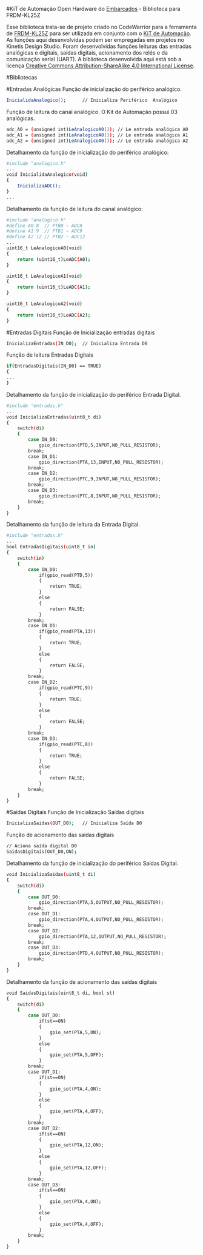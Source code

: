 #KiT de Automação Open Hardware do [Embarcados](http://www.embarcados.com.br) - Biblioteca para FRDM-KL25Z

Esse biblioteca trata-se de projeto criado no CodeWarrior para a ferramenta de [FRDM-KL25Z](http://www.nxp.com/products/software-and-tools/hardware-development-tools/freedom-development-boards/freedom-development-platform-for-kinetis-kl14-kl15-kl24-kl25-mcus:FRDM-KL25Z) para ser utilizada em conjunto com o [KiT de Automação](http://www.embarcados.com.br/kit-de-automacao/).
As funções aqui desenvolvidas podem ser empregadas em projetos no Kinetis Design Studio.
Foram desenvolvidas funções leituras das entradas analógicas e digitais, saídas digitais, acionamento dos relés e da comunicação serial (UART). 
A biblioteca desenvolvida aqui está sob a licença [Creative Commons Attribution-ShareAlike 4.0 International License](https://creativecommons.org/licenses/by-sa/4.0/).

#Bibliotecas 

#Entradas Analógicas 
Função de inicialização do periférico analógico. 
```sh
InicialidaAnalogico();		// Inicializa Periférico  Analógico 
```
Função de leitura do canal analógico. 
O Kit de Automação possui 03 analógicas. 
```sh
adc_A0 = (unsigned int)LeAnalogicoA0()); // Le entrada analógica A0
adc_A1 = (unsigned int)LeAnalogicoA0()); // Le entrada analógica A1
adc_A2 = (unsigned int)LeAnalogicoA0()); // Le entrada analógica A2
```

Detalhamento da função de inicialização do periférico analógico: 
```sh
#include "analogico.h"
...
void InicialidaAnalogico(void)
{
	InicializaADC();
}
...
```
Detalhamento da função de leitura do canal analógico: 
```sh
#include "analogico.h"
#define A0 8  // PTB0 ~ ADC8
#define A1 9  // PTB1 ~ ADC9
#define A2 12 // PTB2 ~ ADC12
...
uint16_t LeAnalogicoA0(void)
{
	return (uint16_t)LeADC(A0);
}

uint16_t LeAnalogicoA1(void)
{
	return (uint16_t)LeADC(A1);
}

uint16_t LeAnalogicoA2(void)
{
	return (uint16_t)LeADC(A2);
}
```

#Entradas Digitais 
Função de Inicialização entradas digitais 
```sh
InicializaEntradas(IN_D0);  // Inicializa Entrada D0 
```
Função de leitura Entradas Digitais
```sh
if(EntradasDigitais(IN_D0) == TRUE)
{
...
}
```
Detalhamento da função de inicialização do periférico Entrada Digital.
```sh
#include "entradas.h"
...
void InicializaEntradas(uint8_t di)
{
	switch(di)
	{
		case IN_D0:
			gpio_direction(PTD,5,INPUT,NO_PULL_RESISTOR);
		break;
		case IN_D1:
			gpio_direction(PTA,13,INPUT,NO_PULL_RESISTOR);
		break;
		case IN_D2:
			gpio_direction(PTC,9,INPUT,NO_PULL_RESISTOR);
		break;
		case IN_D3:
			gpio_direction(PTC,8,INPUT,NO_PULL_RESISTOR);
		break;
	}
}
```
Detalhamento da função de leitura da Entrada Digital.
```sh
#include "entradas.h"
...
bool EntradasDigitais(uint8_t in)
{
	switch(in)
	{
		case IN_D0:
			if(gpio_read(PTD,5))
			{
				return TRUE;
			}
			else
			{
				return FALSE;
			}
		break;
		case IN_D1:
			if(gpio_read(PTA,13))
			{
				return TRUE;
			}
			else
			{
				return FALSE;
			}
		break;
		case IN_D2:
			if(gpio_read(PTC,9))
			{
				return TRUE;
			}
			else
			{
				return FALSE;
			}
		break;
		case IN_D3:
			if(gpio_read(PTC,8))
			{
				return TRUE;
			}
			else
			{
				return FALSE;
			}
		break;
	}
}
```

#Saídas Digitais 
Função de Inicialização Saídas digitais
```sh
InicializaSaidas(OUT_D0);   // Inicializa Saída D0
```
Função de acionamento das saídas digitais 
```sh
// Aciona saída digital D0
SaidasDigitais(OUT_D0,ON); 
```
Detalhamento da função de inicialização do periférico Saídas Digital.
```sh
void InicializaSaidas(uint8_t di)
{
	switch(di)
	{
		case OUT_D0:
			gpio_direction(PTA,5,OUTPUT,NO_PULL_RESISTOR);
		break;
		case OUT_D1:
			gpio_direction(PTA,4,OUTPUT,NO_PULL_RESISTOR);			
		break;
		case OUT_D2:
			gpio_direction(PTA,12,OUTPUT,NO_PULL_RESISTOR);
		break;
		case OUT_D3:
			gpio_direction(PTD,4,OUTPUT,NO_PULL_RESISTOR);
		break;
	}
}
```
Detalhamento da função de acionamento das saídas digitais 
```sh
void SaidasDigitais(uint8_t di, bool st)
{
	switch(di)
	{
		case OUT_D0:
			if(st==ON)
			{
				gpio_set(PTA,5,ON);
			}
			else
			{
				gpio_set(PTA,5,OFF);
			}
		break;	
		case OUT_D1:
			if(st==ON)
			{
				gpio_set(PTA,4,ON);
			}
			else
			{
				gpio_set(PTA,4,OFF);
			}
		break;	
		case OUT_D2:
			if(st==ON)
			{
				gpio_set(PTA,12,ON);
			}
			else
			{
				gpio_set(PTA,12,OFF);
			}
		break;	
		case OUT_D3:
			if(st==ON)
			{
				gpio_set(PTA,4,ON);
			}
			else
			{
				gpio_set(PTA,4,OFF);
			}
		break;	
	}
}
```
